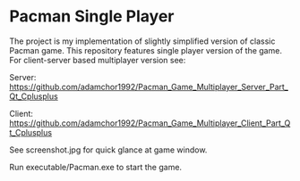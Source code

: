 # Pacman Single Player
The project is my implementation of slightly simplified version of classic Pacman game. This repository features single player version of the game. For client-server based multiplayer version see: 

Server: https://github.com/adamchor1992/Pacman_Game_Multiplayer_Server_Part_Qt_Cplusplus

Client: https://github.com/adamchor1992/Pacman_Game_Multiplayer_Client_Part_Qt_Cplusplus

See screenshot.jpg for quick glance at game window.

Run executable/Pacman.exe to start the game.
